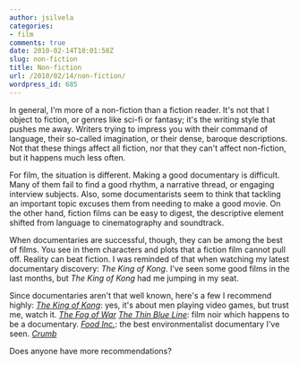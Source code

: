 ```yaml
---
author: jsilvela
categories:
- film
comments: true
date: 2010-02-14T10:01:58Z
slug: non-fiction
title: Non-fiction
url: /2010/02/14/non-fiction/
wordpress_id: 685
---
```


In general, I'm more of a non-fiction than a fiction reader. It's not that I object to fiction, or genres like sci-fi or fantasy; it's the writing style that pushes me away. Writers trying to impress you with their command of language, their so-called imagination, or their dense, baroque descriptions. Not that these things affect all fiction, nor that they can't affect non-fiction, but it happens much less often.

For film, the situation is different. Making a good documentary is difficult. Many of them fail to find a good rhythm, a narrative thread, or engaging interview subjects. Also, some documentarists seem to think that tackling an important topic excuses them from needing to make a good movie. On the other hand, fiction films can be easy to digest, the descriptive element shifted from language to cinematography and soundtrack.

When documentaries are successful, though, they can be among the best of films. You see in them characters and plots that a fiction film cannot pull off. Reality can beat fiction. I was reminded of that when watching my latest documentary discovery: _The King of Kong_. I've seen some good films in the last months, but _The King of Kong_ had me jumping in my seat.

Since documentaries aren't that well known, here's a few I recommend highly:
_[The King of Kong](https://www.imdb.com/title/tt0923752/)_: yes, it's about men playing video games, but trust me, watch it.
_[The Fog of War](https://www.imdb.com/title/tt0317910/)_
_[The Thin Blue Line](https://www.imdb.com/title/tt0096257/)_: film noir which happens to be a documentary.
_[Food Inc.](https://www.imdb.com/title/tt1286537/)_: the best environmentalist documentary I've seen.
_[Crumb](https://www.imdb.com/title/tt0109508/)_

Does anyone have more recommendations?
